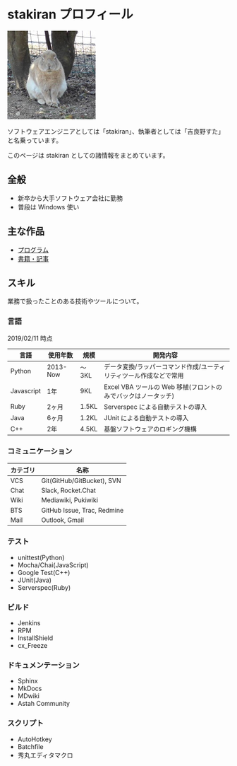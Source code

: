 # stakiran プロフィール
![avatarhalf](img/avatar_half.jpg)

ソフトウェアエンジニアとしては「stakiran」、執筆者としては「吉良野すた」と名乗っています。

このページは stakiran としての諸情報をまとめています。

## 全般
- 新卒から大手ソフトウェア会社に勤務
- 普段は Windows 使い

## 主な作品
- [プログラム](works.md)
- [書籍・記事](works_writing.md)

## スキル
業務で扱ったことのある技術やツールについて。

### 言語
2019/02/11 時点

| 言語       | 使用年数 | 規模  | 開発内容 |
| ---------- | -------- | ----- | ------- |
| Python     | 2013-Now | ～3KL | データ変換/ラッパーコマンド作成/ユーティリティツール作成などで常用 |
| Javascript | 1年      | 9KL   | Excel VBA ツールの Web 移植(フロントのみでバックはノータッチ) |
| Ruby       | 2ヶ月    | 1.5KL | Serverspec による自動テストの導入 |
| Java       | 6ヶ月    | 1.2KL | JUnit による自動テストの導入 |
| C++        | 2年      | 4.5KL | 基盤ソフトウェアのロギング機構 |

### コミュニケーション
| カテゴリ | 名称 |
| -------- | ---- |
| VCS      | Git(GitHub/GitBucket), SVN |
| Chat     | Slack, Rocket.Chat |
| Wiki     | Mediawiki, Pukiwiki |
| BTS      | GitHub Issue, Trac, Redmine |
| Mail     | Outlook, Gmail |

### テスト
- unittest(Python)
- Mocha/Chai(JavaScript)
- Google Test(C++)
- JUnit(Java)
- Serverspec(Ruby)

### ビルド
- Jenkins
- RPM
- InstallShield
- cx_Freeze

### ドキュメンテーション
- Sphinx
- MkDocs
- MDwiki
- Astah Community

### スクリプト
- AutoHotkey
- Batchfile
- 秀丸エディタマクロ
